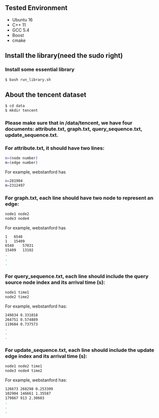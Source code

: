 ## Tested Environment
- Ubuntu 16
- C++ 11
- GCC 5.4
- Boost
- cmake

## Install the library(need the sudo right) 
### Install some essential library
```sh
$ bash run_library.sh
```
## About the tencent dataset
```sh
$ cd data
$ mkdir tencent
```
### Please make sure that in /data/tencent, we have four documents: attribute.txt, graph.txt, query_sequence.txt, update_sequence.txt.

### For attribute.txt, it should have two lines:
```sh
n=(node number)
m=(edge number)

```
For example, webstanford has
```sh
n=281904
m=2312497
```



### For graph.txt, each line should have two node to represent an edge:
```sh
node1 node2
node3 node4
```

For example, webstanford has
```sh
1	6548
1	15409
6548	57031
15409	13102
.
.
.
```
### For query_sequence.txt, each line should include the query source node index and its arrival time (s):
```sh
node1 time1
node2 time2
```

For example, webstanford has:
```sh
249834 0.331018
264751 0.574889
119684 0.737573
.
.
.
```
### For update_sequence.txt, each line should include the update edge index and its arrival time (s):
```sh
node1 node2 time1
node3 node4 time2
```
For example, webstanford has:
```sh
126673 268298 0.253309
102904 146661 1.35587
179867 913 2.30603
.
.
.
```